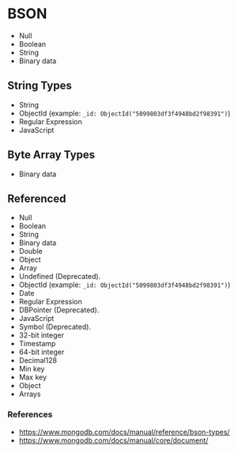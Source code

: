 # BSON

* Null
* Boolean
* String
* Binary data

## String Types

* String
* ObjectId (example: `_id: ObjectId("5099803df3f4948bd2f98391")`)
* Regular Expression
* JavaScript

## Byte Array Types

* Binary data

## Referenced

* Null
* Boolean
* String
* Binary data
* Double
* Object
* Array
* Undefined (Deprecated).
* ObjectId (example: `_id: ObjectId("5099803df3f4948bd2f98391")`)
* Date
* Regular Expression
* DBPointer (Deprecated).
* JavaScript
* Symbol (Deprecated).
* 32-bit integer
* Timestamp
* 64-bit integer
* Decimal128
* Min key
* Max key
* Object
* Arrays

### References

* https://www.mongodb.com/docs/manual/reference/bson-types/
* https://www.mongodb.com/docs/manual/core/document/